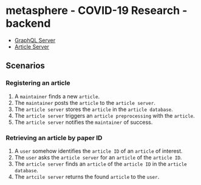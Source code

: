 # metasphere - COVID-19 Research - backend

- [GraphQL Server](./graph)
- [Article Server](./aws)

## Scenarios

### Registering an article

1. A `maintainer` finds a new `article`.
2. The `maintainer` posts the `article` to the `article server`.
3. The `article server` stores the `article` in the `article database`.
4. The `article server` triggers an `article preprocessing` with the `article`.
5. The `article server` notifies the `maintainer` of success.

### Retrieving an article by paper ID

1. A `user` somehow identifies the `article ID` of an `article` of interest.
2. The `user` asks the `article server` for an `article` of the `article ID`.
3. The `article server` finds an `article` of the `article ID` in the `article database`.
4. The `artcile server` returns the found `article` to the `user`.